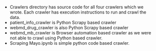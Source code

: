 - Crawlers directory has source code for all four crawlers which we wrote. Each crawler has execution instructions to run and crawl the data.
- patient_info_crawler is Python Scrapy based crawler
- webmd_drug_crawler is also Python Scrapy based crawler
- webmd_mb_crawler is Browser automation based crawler as we were not able to crawl using Python based crawler.
- Scraping Mayo.ipynb is simple python code based crawler.
